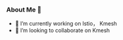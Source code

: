### About Me 👋


- 🔭 I’m currently working on Istio， Kmesh
- 👯 I’m looking to collaborate on Kmesh




<!-- Please use this template when necessary
[![GitHub Streak](https://streak-stats.demolab.com/?user=hzxuzhonghu)](https://git.io/streak-stats)
-->
